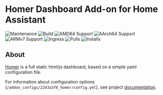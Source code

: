 # Homer Dashboard Add-on for Home Assistant

![Maintenance](https://img.shields.io/maintenance/yes/2025.svg)
![Build](https://img.shields.io/github/actions/workflow/status/Eskander/ha-addon-homer/.github/workflows/release.yml)
![AMD64 Support](https://img.shields.io/badge/amd64-yes-green.svg)
![AArch64 Support](https://img.shields.io/badge/aarch64-yes-green.svg)
![ARMv7 Support](https://img.shields.io/badge/armv7-yes-green.svg)
![Ingress](https://img.shields.io/badge/-ingress-blueviolet.svg?logo=cliqz&logoColor=white)
![Pulls](https://img.shields.io/badge/dynamic/json?url=https://gist.githubusercontent.com/Eskander/7bbbf38fce9710cb995f20defb9bd5a5/raw/package-stats.json&query=$.ha-addon-homer.total&label=Pulls)
![Installs](https://img.shields.io/badge/dynamic/json?url=https://analytics.home-assistant.io/addons.json&query=$["2243a3f0_homer"].total&label=Reported%20Installs)

## About

[Homer](https://github.com/bastienwirtz/homer) is a full static html/js dashboard, based on a simple yaml configuration file.

For information about configuration options (`/addon_configs/2243a3f0_homer/config.yml`), see project [documentation](https://github.com/bastienwirtz/homer/blob/main/docs/configuration.md).
